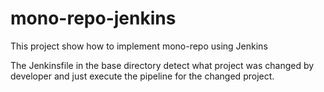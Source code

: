 # mono-repo-jenkins

This project show how to implement mono-repo using Jenkins

The Jenkinsfile in the base directory detect what project was changed by developer and just execute the pipeline for the changed project.
